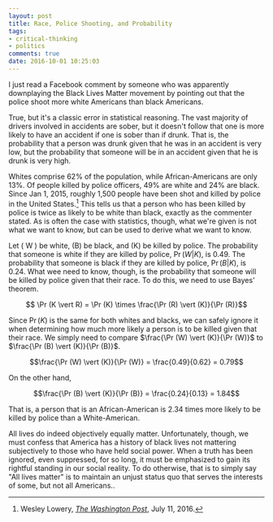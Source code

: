 ```yaml
---
layout: post
title: Race, Police Shooting, and Probability
tags:
- critical-thinking
- politics
comments: true
date: 2016-10-01 10:25:03
---
```


I just read a Facebook comment by someone who was apparently downplaying the Black Lives Matter movement by pointing out that the police shoot more white Americans than black Americans. 

True, but it's a classic error in statistical reasoning. The vast majority of drivers involved in accidents are sober, but it doesn't follow that one is more likely to have an accident if one is sober than if drunk. That is, the probability that a person was drunk given that he was in an accident is very low, but the probability that someone will be in an accident given that he is drunk is very high.

Whites comprise 62% of the population, while African-Americans are only 13%. Of people killed by police officers, 49% are white and 24% are black. Since Jan 1, 2015, roughly 1,500 people have been shot and killed by police in the United States.[^1] This tells us that a person who has been killed by police is twice as likely to be white than black, exactly as the commenter stated. As is often the case with statistics, though, what we're given is not what we want to know, but can be used to derive what we want to know.

Let \( W \) be white, \(B\) be black, and \(K\) be killed by police. The probability that someone is white if they are killed by police, $\Pr (W \vert K)$, is 0.49. The probability that someone is black if they are killed by police, $\Pr (B \vert K)$, is 0.24. What wee need to know, though, is the probability that someone will be killed by police given that their race. To do this, we need to use Bayes' theorem.

$$ \Pr (K \vert R) = \Pr (K) \times \frac{\Pr (R) \vert (K)}{\Pr (R)}$$

Since $\Pr(K)$ is the same for both whites and blacks, we can safely ignore it when determining how much more likely a person is to be killed given that their race. We simply need to compare $\frac{\Pr (W) \vert (K)}{\Pr (W)}$ to $\frac{\Pr (B) \vert (K)}{\Pr (B)}$.

$$\frac{\Pr (W) \vert (K)}{\Pr (W)} = \frac{0.49}{0.62} = 0.79$$

On the other hand,

$$\frac{\Pr (B) \vert (K)}{\Pr (B)} = \frac{0.24}{0.13} = 1.84$$

That is, a person that is an African-American is 2.34 times more likely to be killed by police than a White-American.

All lives do indeed objectively equally matter. Unfortunately, though, we must confess that America has a history of black lives not mattering subjectively to those who have held social power. When a truth has been ignored, even suppressed, for so long, it must be emphasized to gain its rightful standing in our social reality. To do otherwise, that is to simply say "All lives matter" is to maintain an unjust status quo that serves the interests of some, but not all Americans..

[^1]: Wesley Lowery, [*The Washington Post*](https://www.washingtonpost.com/news/post-nation/wp/2016/07/11/arent-more-white-people-than-black-people-killed-by-police-yes-but-no/?utm_term=.6664411d9967&wpisrc=nl_most&wpmm=1), July 11, 2016.
